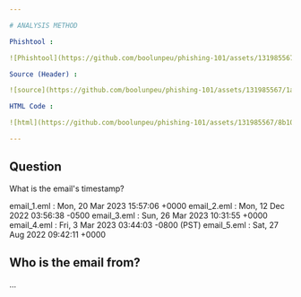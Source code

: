 ```yaml
---

# ANALYSIS METHOD 

Phishtool : 

![Phishtool](https://github.com/boolunpeu/phishing-101/assets/131985567/4d2c9ad9-06e2-4f3d-985f-8a1ebaa04562)

Source (Header) :

![source](https://github.com/boolunpeu/phishing-101/assets/131985567/1a70987d-49a5-4e3b-a1c4-67349444fb42)

HTML Code :

![html](https://github.com/boolunpeu/phishing-101/assets/131985567/8b10471b-15f6-4fd2-be26-99feddeb4764)

---
```


## Question
What is the email's timestamp?

email_1.eml
	: Mon, 20 Mar 2023 15:57:06 +0000 
email_2.eml
	: Mon, 12 Dec 2022 03:56:38 -0500
email_3.eml
	: Sun, 26 Mar 2023 10:31:55 +0000
email_4.eml
	: Fri, 3 Mar 2023 03:44:03 -0800 (PST)
email_5.eml
	: Sat, 27 Aug 2022 09:42:11 +0000

## Who is the email from?
...
